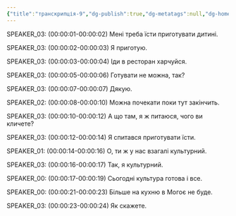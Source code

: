 ```yaml
---
{"title":"транскрипція-9","dg-publish":true,"dg-metatags":null,"dg-home":null,"permalink":"/ukrayinska/transkripcziya-9/","dgPassFrontmatter":true,"noteIcon":""}
---
```



SPEAKER_03:
(00:00:01-00:00:02) Мені треба їсти приготувати дитині.

SPEAKER_03:
(00:00:02-00:00:03) Я приготую.

SPEAKER_03:
(00:00:03-00:00:04) Іди в ресторан харчуйся.

SPEAKER_03:
(00:00:05-00:00:06) Готувати не можна, так?

SPEAKER_03:
(00:00:07-00:00:07) Дякую.

SPEAKER_02:
(00:00:08-00:00:10) Можна почекати поки тут закінчить.

SPEAKER_03:
(00:00:10-00:00:12) А що там, я ж питаюся, чого ви кличете?

SPEAKER_03:
(00:00:12-00:00:14) Я спитався приготувати їсти.

SPEAKER_01:
(00:00:14-00:00:16) О, ти ж у нас взагалі культурний.

SPEAKER_03:
(00:00:16-00:00:17) Так, я культурний.

SPEAKER_00:
(00:00:17-00:00:19) Сьогодні культура готова і все.

SPEAKER_00:
(00:00:21-00:00:23) Більше на кухню в Могоє не буде.

SPEAKER_03:
(00:00:23-00:00:24) Як скажете.
